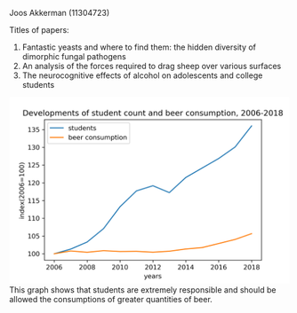Joos Akkerman (11304723)

Titles of papers:

1. Fantastic yeasts and where to find them: the hidden diversity of dimorphic fungal pathogens
2. An analysis of the forces required to drag sheep over various surfaces
3. The neurocognitive effects of alcohol on adolescents and college students

![useful graph](beer.png)
This graph shows that students are extremely responsible and should be allowed the consumptions of greater quantities of beer.
